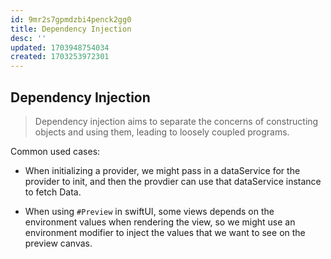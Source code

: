 ```yaml
---
id: 9mr2s7gpmdzbi4penck2gg0
title: Dependency Injection
desc: ''
updated: 1703948754034
created: 1703253972301
---
```


## Dependency Injection

> Dependency injection aims to separate the concerns of constructing objects and using them, leading to loosely coupled programs.

Common used cases:

- When initializing a provider, we might pass in a dataService for the provider to init, and then the provdier can use that dataService instance to fetch Data.

- When using `#Preview` in swiftUI, some views depends on the environment values when rendering the view, so we might use an environment modifier to inject the values that we want to see on the preview canvas.